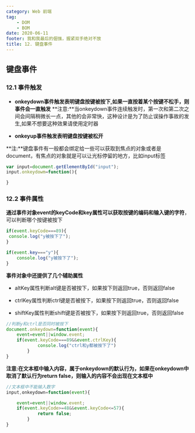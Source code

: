 ```yaml
---
category: Web 前端
tag:
    - DOM
    - BOM
date: 2020-06-11
footer: 我和我最后的倔强，握紧双手绝对不放
title: 12. 键盘事件
---
```



## 键盘事件



### 12.1 事件触发



- **onkeydown事件触发表明键盘按键被按下,如果一直按着某个按键不松手，则事件会一直触发**
  **注意:**当onkeydown事件连续触发时，第一次和第二次之间会间隔稍微长一点，其他的会非常快，这种设计是为了防止误操作事故的发生,如果不想要这种效果请使用定时器

- **onkeyup事件触发表明键盘按键被松开**



**注:**键盘事件有一般都会绑定给一些可以获取到焦点的对象或者是document，有焦点的对象就是可以让光标停留的地方，比如input标签



```js
var input=document.getElementById("input");
input.onkeydowm=function(){

}
```



### 12.2 事件属性



**通过事件对象event的keyCode和key属性可以获取按键的编码和输入键的字符**，可以判断哪个按键被按下



```js
if(event.keyCode===89){
 console.log("y被按下了");
}

if(event.key==="y"){
    console.log("y被按下了");
}
```



**事件对象中还提供了几个辅助属性**



- altKey属性判断alt键是否被按下，如果按下则返回true，否则返回false

- ctrlKey属性判断ctrl键是否被按下，如果按下则返回true，否则返回false

- shiftKey属性判断shift键是否被按下，如果按下则返回true，否则返回false



```js
//判断y和ctrl是否同时被按下
document.onkeydown=function(event){
    event=event||window.event;
    if(event.keyCode===89&&event.ctrlKey){
            console.log("ctrl和y都被按下了")
        }
}
```



**注意:在文本框中输入内容，属于onkeydown的默认行为，如果在onkeydown中取消了默认行为return false，则输入的内容不会出现在文本框中**



```js
//文本框中不能输入数字
input,onkeydown=function(event){

    event=event||window.event;
    if(event.keyCode>=48&&event.keyCode<=57){
            return false;
        }
}
```


